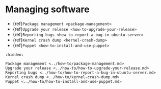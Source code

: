 # Managing software

* {ref}`Package management <package-management>`
* {ref}`Upgrade your release <how-to-upgrade-your-release>`
* {ref}`Reporting bugs <how-to-report-a-bug-in-ubuntu-server>`
* {ref}`Kernel crash dump <kernel-crash-dump>`
* {ref}`Puppet <how-to-install-and-use-puppet>`


```{toctree}
:hidden:

Package management <../how-to/package-management.md>
Upgrade your release <../how-to/how-to-upgrade-your-release.md>
Reporting bugs <../how-to/how-to-report-a-bug-in-ubuntu-server.md>
Kernel crash dump <../how-to/kernel-crash-dump.md>
Puppet <../how-to/how-to-install-and-use-puppet.md>
```
